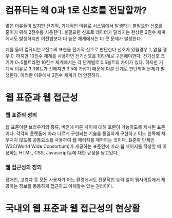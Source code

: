 # 컴퓨터는 왜 0과 1로 신호를 전달할까?

많은 이유들이 있지만 전기적, 기계적인 이유로 시스템에서 발생하는 불필요한 신호를 줄이기 위해 2진수를 사용한다. 불필요한 신호로 데이터가 달라지는 현상은 2진수 체계에서도 발생하지만 이진법보다 더 높은 체계에서는 더 큰 문제가 발생한다.

예를 들어 컴퓨터는 2진수의 표현을 전기적 신호로 판단한다 신호가 있을경우 1, 없을 경우 0. 하지만 10진수 쳬계를 사용하면 전기신호를 10단계로 구분해야한다. 전기신호 크기가 0~5볼트라면 10진수 체계에서는 각 단계별로 0.5볼트의 차이가 있다. 하지만 기계적 이유로 3.3볼트가 전해지면 3.5에 가깝기 때문에 다른 단계로 판단되어 문제가 발생한다. 이러한 이유에서 2진수 체계가 더 안전하다.

# 웹 표준과 웹 접근성

### 웹 표준의 정의

웹 표준이란 브라우저의 종류, 버전에 따른 차이에 대해 호환이 가능하도록 제시된 표준이다. 각각의 플랫폼에 따라 다르게 구현되는 기술을 동일하게 구현하고 어느 한쪽에 치우치지 않도록 공통요소를 사용하여 웹 페이지를 제작하는 것이다. 표준화 단체인 W3C(World Wide Consortium)가 제공하는 표준안에 따라 웹 페이지를 작성할 때 이용하는 HTML, CSS, Javascript등에 대한 규정을 담고있다.

### 웹 접근성의 정의

장애인, 고령자 등 모든 사용자가 어느 환경에서도 전문적인 능력 없이 웹사이트에서 제공하는 정보를 동등하게 접근하고 이해할수 있는 권리이다.

# 국내외 웹 표준과 웹 접근성의 현상황


